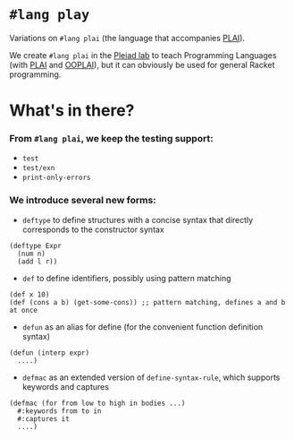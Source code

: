 `#lang play`
====

Variations on `#lang plai` (the language that accompanies [PLAI](http://cs.brown.edu/~sk/Publications/Books/ProgLangs/)).

We create `#lang plai` in the [Pleiad lab](http://pleiad.cl) to teach Programming Languages (with [PLAI](http://cs.brown.edu/~sk/Publications/Books/ProgLangs/) and [OOPLAI](http://www.dcc.uchile.cl/etanter/ooplai)),
but it can obviously be used for general Racket programming.

# What's in there?

### From `#lang plai`, we keep the testing support:

- `test` 
- `test/exn` 
- `print-only-errors`


### We introduce several new forms:

- `deftype` to define structures with a concise syntax that directly corresponds to the constructor syntax

```racket
(deftype Expr
  (num n)
  (add l r))
```

- `def` to define identifiers, possibly using pattern matching

```racket
(def x 10)
(def (cons a b) (get-some-cons)) ;; pattern matching, defines a and b at once
```
- `defun` as an alias for define (for the convenient function definition syntax)

```racket
(defun (interp expr)
  ....)
```

- `defmac` as an extended version of `define-syntax-rule`, which supports keywords and captures

```racket
(defmac (for from low to high in bodies ...)
  #:keywords from to in
  #:captures it
  ....)
```
